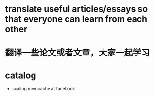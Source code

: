 # translate useful articles/essays so that everyone can learn from each other
# 翻译一些论文或者文章，大家一起学习

# catalog

- scaling memcache at facebook
